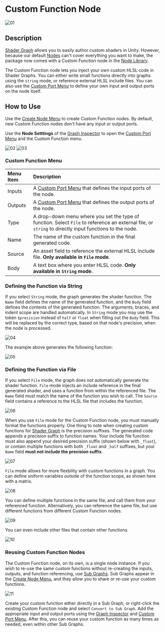 # Custom Function Node

![01](images/Custom-Function-Node.png)

## Description

[Shader Graph](Shader-Graph.md) allows you to easily author custom shaders in Unity. However, because our default [Nodes](Node.md) can't cover everything you want to make, the package now comes with a Custom Function node in the [Node Library](Node-Library.md).

The Custom Function node lets you inject your own custom HLSL code in Shader Graphs. You can either write small functions directly into graphs using the `string` mode, or reference external HLSL include files. You can also use the [Custom Port Menu](Custom-Port-Menu.md) to define your own input and output ports on the node itself.

## How to Use
Use the [Create Node Menu](Create-Node-Menu.md) to create Custom Function nodes. By default, new Custom Function nodes don't have any input or output ports.

Use the **Node Setttings** of the [Graph Inspector]() to open the [Custom Port Menu](Custom-Port-Menu.md) and the Custom Function menu.

![02](images/Custom-Function-Node-File.png) ![03](images/Custom-Function-Node-String.png)

### Custom Function Menu

| Menu Item | Description |
|:----------|:------------|
| Inputs | A [Custom Port Menu](Custom-Port-Menu.md) that defines the input ports of the node. |
| Outputs | A [Custom Port Menu](Custom-Port-Menu.md) that defines the output ports of the node. |
| Type | A drop-down menu where you set the type of function. Select `File` to reference an external file, or `string` to directly input functions to the node. |
| Name | The name of the custom function in the final generated code. |
| Source | An asset field to reference the external HLSL include file. **Only available in `File` mode**. |
| Body | A text box where you enter HLSL code. **Only available in `String` mode**. |

### Defining the Function via String
If you select `String` mode, the graph generates the shader function. The `Name` field defines the name of the generated function, and the `Body` field defines the contents of the generated function. The arguments, braces, and indent scope are handled automatically. In `String` mode you may use the token `$precision` instead of `half` or `float` when filling out the `Body` field. This will be replaced by the correct type, based on that node's precision, when the node is processed.

![04](images/Custom-Function-Node-String-wFunction.png)

The example above generates the following function:

![05](images/Custom-Function-Node-String-Output.png)

### Defining the Function via File
If you select `File` mode, the graph does not automatically generate the shader function. `File` mode injects an include reference in the final generated shader, and uses a function from within the referenced file. The `Name` field must match the name of the function you wish to call. The `Source` field contains a reference to the HLSL file that includes the function.

![06](images/Custom-Function-Node-File-wFunction.png)

When you use `File` mode for the Custom Function node, you must manually format the functions properly. One thing to note when creating custom functions for [Shader Graph](Shader-Graph.md) is the precision suffixes. The generated code appends a precision suffix to function names. Your include file function must also append your desired precision suffix (shown below with `_float`), or contain multiple functions with both `_float` and `_half` suffixes, but your `Name` field **must not include the precision suffix**.

![07](images/Custom-Function-Node-File-Function-01.png)

`File` mode allows for more flexbility with custom functions in a graph. You can define uniform variables outside of the function scope, as shown here with a matrix.

![08](images/Custom-Function-Node-File-Function-02.png)

You can define multiple functions in the same file, and call them from your referenced function. Alternatively, you can reference the same file, but use different functions from different Custom Function nodes.

![09](images/Custom-Function-Node-File-Function-03.png)

You can even include other files that contain other functions.

![10](images/Custom-Function-Node-File-Function-04.png)

### Reusing Custom Function Nodes
The Custom Function node, on its own, is a single node instance. If you wish to re-use the same custom functions without re-creating the inputs, outputs, and function referencing, use [Sub Graphs](Sub-graph.md). Sub Graphs appear in the [Create Node Menu](Create-Node-Menu.md), and they allow you to share or re-use your custom functions.

![11](images/Custom-Function-Node-Subgraph.png)

Create your custom function either directly in a Sub Graph, or right-click the existing Custom Function node and select `Convert to Sub Graph`. Add the appropriate input and output ports using the [Graph Inspector](Internal-Inspector.md) and [Custom Port Menu](Custom-Port-Menu.md). After this, you can reuse your custom function as many times as needed, even within other Sub Graphs.
